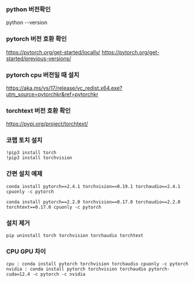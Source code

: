 
### python 버전확인
python --version

### pytorch 버전 호환 확인
https://pytorch.org/get-started/locally/
https://pytorch.org/get-started/previous-versions/

### pytorch cpu 버전일 때 설치
https://aka.ms/vs/17/release/vc_redist.x64.exe?utm_source=pytorchkr&ref=pytorchkr

### torchtext 버전 호환 확인
https://pypi.org/project/torchtext/

### 코랩 토치 설치
```
!pip3 install torch
!pip3 install torchvision
```

### 간편 설치 예제
```
conda install pytorch==2.4.1 torchvision==0.19.1 torchaudio==2.4.1 cpuonly -c pytorch

conda install pytorch==2.2.0 torchvision==0.17.0 torchaudio==2.2.0 torchtext==0.17.0 cpuonly -c pytorch
```

### 설치 제거
```
pip uninstall torch torchvision torchaudio torchtext
```

### CPU GPU 차이
```
cpu : conda install pytorch torchvision torchaudio cpuonly -c pytorch
nvidia : conda install pytorch torchvision torchaudio pytorch-cuda=12.4 -c pytorch -c nvidia
```